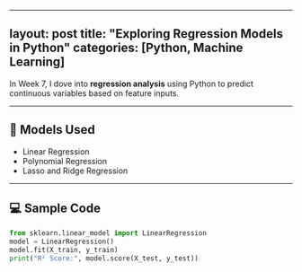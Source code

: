 
---
layout: post
title: "Exploring Regression Models in Python"
categories: [Python, Machine Learning]
---

In Week 7, I dove into **regression analysis** using Python to predict continuous variables based on feature inputs.

---

## 📘 Models Used

- Linear Regression
- Polynomial Regression
- Lasso and Ridge Regression

---

## 💻 Sample Code

```python
from sklearn.linear_model import LinearRegression
model = LinearRegression()
model.fit(X_train, y_train)
print("R² Score:", model.score(X_test, y_test))
